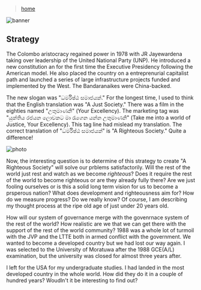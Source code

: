 > [home](../)

![banner](/governance/photos/banner.png)

## Strategy

The Colombo aristocracy regained power in 1978 with JR Jayewardena taking over leadership of the United National Party (UNP).
He introduced a new constitution an for the first time the Executive Presidency following the American model.
He also placed the country on a entreprenurial capitalist path and launched a series of large infrastructure projects funded and implemented by the West.
The Bandaranaikes were China-backed.

The new slogan was "ධර්මිෂ්ඨ සමාජයක්."  For the longest time, I used to think that the English translation was "A Just Society."
There was a film in the eighties named "උතුමාණනි" (Your Excellency).  The marketing tag was "යුක්තිය රජයන ලොවකට මා රැගෙන යන්න උතුමාණනි" (Take me into a world of Justice, Your Excellency).
This tag line had mislead my translation.  The correct translation of "ධර්මිෂ්ඨ සමාජයක්" is "A Righteous Society."  Quite a difference!

![photo](/governance/photos/righteous.png)

Now, the interesting question is to determine of this strategy to create "A Righteous Society" will solve our prblems satisfactorily.
Will the rest of the world just rest and watch as we become _righteous_?  Does it require the rest of the world to become righteous or are they already fully there?
Are we just fooling ourselves or is this a solid long term vision for us to become a prsperous nation?  What does development and righteousness aim for?  How do we measure progress?  Do we really know?
Of course, I am describing my thought process at the ripe old age of just under 20 years old.

How will our system of governance merge with the govenrnace system of the rest of the world?  How realistic are we that we can get there with the support of the rest of the world community?
1988 was a whole lot of turmoil with the JVP and the LTTE both in armed conflict with the government.  We wanted to become a developed country but we had lost our way again.
I was selected to the University of Moratuwa after the 1988 GCE(A/L) examination, but the university was closed for almost three years after.

I left for the USA for my undergraduate studies.  I had landed in the most developed country in the whole world.  How did they do it in a couple of hundred years?
Woudln't it be interesting to find out?
